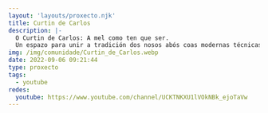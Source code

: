 ```yaml
---
layout: 'layouts/proxecto.njk'
title: Curtin de Carlos
description: |-
  O Curtin de Carlos: A mel como ten que ser.
  Un espazo para unir a tradición dos nosos abós coas modernas técnicas de apicultura
img: /img/comunidade/Curtin_de_Carlos.webp
date: 2022-09-06 09:21:44
type: proxecto
tags:
  - youtube
redes:
  youtube: https://www.youtube.com/channel/UCKTNKXU1lVOkNBk_ejoTaVw
---
```

